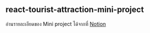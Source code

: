 ## react-tourist-attraction-mini-project

อ่านรายละเอียดของ Mini project ได้จากที่ [Notion](https://techup.notion.site/Frontend-Skill-Checkpoint-c0ce2a3a2d5346d39ae20506e0727afb)
